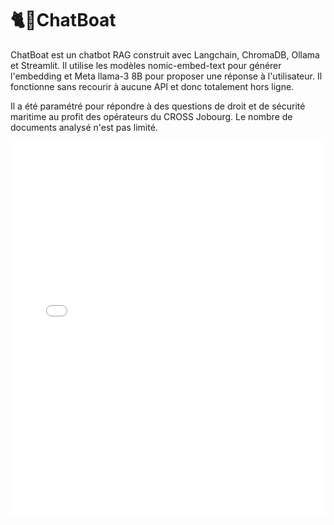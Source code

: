 
<html lang="fr">
<head>
    <meta charset="UTF-8">
    <meta name="viewport" content="width=device-width, initial-scale=1.0">
    <title>🐈🚢ChatBoat</title>
</head>
<body>
    <h1>🐈🚢ChatBoat</h1>
    <p>ChatBoat est un chatbot RAG construit avec Langchain, ChromaDB, Ollama et Streamlit. Il utilise les modèles nomic-embed-text pour générer l'embedding et Meta llama-3 8B pour proposer une réponse à l'utilisateur. Il fonctionne sans recourir à aucune API et donc totalement hors ligne.</p>
    <p>Il a été paramétré pour répondre à des questions de droit et de sécurité maritime au profit des opérateurs du CROSS Jobourg. Le nombre de documents analysé n'est pas limité.</p>
    <iframe src="streamlit_app_bis · Streamlit.html" width="100%" height="600px" frameborder="0"></iframe>
</body>
</html>


